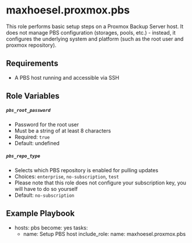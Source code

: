 # maxhoesel.proxmox.pbs

This role performs basic setup steps on a Proxmox Backup Server host. It does not manage
PBS configuration (storages, pools, etc.) - instead, it configures
the underlying system and platform (such as the root user and proxmox repository).

## Requirements

- A PBS host running and accessible via SSH

## Role Variables

##### `pbs_root_password`
- Password for the root user
- Must be a string of at least 8 characters
- Required: `true`
- Default: undefined

##### `pbs_repo_type`
- Selects which PBS repository is enabled for pulling updates
- Choices: `enterprise`, `no-subscription`, `test`
- Please note that this role does not configure your subscription key, you will have to do so yourself
- Default: `no-subscription`

## Example Playbook
- hosts: pbs
  become: yes
  tasks:
    - name: Setup PBS host
      include_role:
        name: maxhoesel.proxmox.pbs
